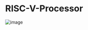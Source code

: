 # RISC-V-Processor

![image](https://github.com/user-attachments/assets/2d0697fb-ad29-4b18-9775-babdfc2a3fa1)
